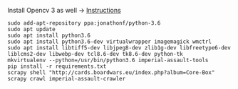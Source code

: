 Install Opencv 3 as well -> [Instructions](http://www.pyimagesearch.com/2015/07/20/install-opencv-3-0-and-python-3-4-on-ubuntu/)

```
sudo add-apt-repository ppa:jonathonf/python-3.6
sudo apt update
sudo apt install python3.6
sudo apt install python3.6-dev virtualwrapper imagemagick wmctrl
sudo apt install libtiff5-dev libjpeg8-dev zlib1g-dev libfreetype6-dev liblcms2-dev libwebp-dev tcl8.6-dev tk8.6-dev python-tk
mkvirtualenv --python=/usr/bin/python3.6 imperial-assault-tools
pip install -r requirements.txt
scrapy shell "http://cards.boardwars.eu/index.php?album=Core-Box"
scrapy crawl imperial-assault-crawler
```
